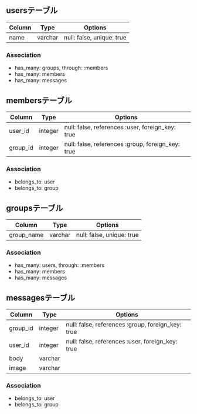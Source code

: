 ## usersテーブル	
|Column|Type|Options|	
|-------|----|-------|	
name|varchar|null: false, unique: true	
	
### Association	
-  has_many: groups, through: :members
-  has_many: members
-  has_many: messages
	
	
## membersテーブル	
|Column|Type|Options|	
|-------|----|-------|	
user_id|integer|null: false, references :user, foreign_key: true	
group_id|integer|null: false, references :group, foreign_key: true	
	
### Association	
- belongs_to: user
- belongs_to: group
	
	
## groupsテーブル	
|Column|Type|Options|	
|-------|----|-------|	
group_name|varchar|null: false, unique: true	
	
### Association	
-  has_many: users, through: :members
-  has_many: members
-  has_many: messages
	
	
## messagesテーブル	
|Column|Type|Options|	
|-------|----|-------|	
group_id|integer|null: false, references :group, foreign_key: true	
user_id|integer|null: false, references :user, foreign_key: true	
body|varchar|	
image|varchar|	
	
### Association	
-  belongs_to: user
-  belongs_to: group
